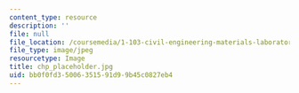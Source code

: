 ```yaml
---
content_type: resource
description: ''
file: null
file_location: /coursemedia/1-103-civil-engineering-materials-laboratory-spring-2004/bb0f0fd35006351591d99b45c0827eb4_chp_placeholder.jpg
file_type: image/jpeg
resourcetype: Image
title: chp_placeholder.jpg
uid: bb0f0fd3-5006-3515-91d9-9b45c0827eb4
---
```

